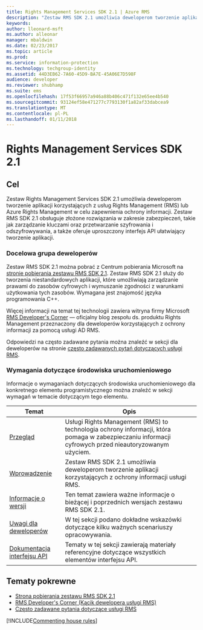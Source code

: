 ```yaml
---
title: Rights Management Services SDK 2.1 | Azure RMS
description: "Zestaw RMS SDK 2.1 umożliwia deweloperom tworzenie aplikacji korzystających z usługi RMS lub Azure RMS w celu zapewnienia ochrony informacji."
keywords: 
author: lleonard-msft
ms.author: alleonar
manager: mbaldwin
ms.date: 02/23/2017
ms.topic: article
ms.prod: 
ms.service: information-protection
ms.technology: techgroup-identity
ms.assetid: 44D3EB62-7A60-45D9-BA7E-45A06E7D598F
audience: developer
ms.reviewer: shubhamp
ms.suite: ems
ms.openlocfilehash: 17f53f66957a946a88b406c471f132e65ee4b540
ms.sourcegitcommit: 93124ef58e471277c7793130f1a82af33dabcea9
ms.translationtype: MT
ms.contentlocale: pl-PL
ms.lasthandoff: 01/11/2018
---
```

# <a name="rights-management-services-sdk-21"></a>Rights Management Services SDK 2.1

## <a name="purpose"></a>Cel

Zestaw Rights Management Services SDK 2.1 umożliwia deweloperom tworzenie aplikacji korzystających z usług Rights Management (RMS) lub Azure Rights Management w celu zapewnienia ochrony informacji. Zestaw RMS SDK 2.1 obsługuje złożone rozwiązania w zakresie zabezpieczeń, takie jak zarządzanie kluczami oraz przetwarzanie szyfrowania i odszyfrowywania, a także oferuje uproszczony interfejs API ułatwiający tworzenie aplikacji.

### <a name="developer-audience"></a>Docelowa grupa deweloperów

Zestaw RMS SDK 2.1 można pobrać z Centrum pobierania Microsoft na [stronie pobierania zestawu RMS SDK 2.1](http://www.microsoft.com/en-us/download/details.aspx?id=38397). Zestaw RMS SDK 2.1 służy do tworzenia niestandardowych aplikacji, które umożliwiają zarządzanie prawami do zasobów cyfrowych i wymuszanie zgodności z warunkami użytkowania tych zasobów. Wymagana jest znajomość języka programowania C++.

Więcej informacji na temat tej technologii zawiera witryna firmy Microsoft [RMS Developer's Corner](http://blogs.msdn.com/b/rms/archive/2012/05/31/official-release-of-ad-rms-sdk-2-0-and-ad-rms-client-2-0.aspx) — oficjalny blog zespołu ds. produktu Rights Management przeznaczony dla deweloperów korzystających z ochrony informacji za pomocą usługi AD RMS.

Odpowiedzi na często zadawane pytania można znaleźć w sekcji dla deweloperów na stronie [często zadawanych pytań dotyczących usługi RMS](http://aka.ms/adrmsfaq ).

### <a name="run-time-requirements"></a>Wymagania dotyczące środowiska uruchomieniowego

Informacje o wymaganiach dotyczących środowiska uruchomieniowego dla konkretnego elementu programistycznego można znaleźć w sekcji wymagań w temacie dotyczącym tego elementu.

|Temat|Opis|
|-----|--------|
|[Przegląd](ad-rms-overview.md)|Usługi Rights Management (RMS) to technologia ochrony informacji, która pomaga w zabezpieczaniu informacji cyfrowych przed nieautoryzowanym użyciem.|
|[Wprowadzenie](getting-started-with-ad-rms-2-0.md)|Zestaw RMS SDK 2.1 umożliwia deweloperom tworzenie aplikacji korzystających z ochrony informacji usługi RMS.|
|[Informacje o wersji](release-notes-rtm.md)|Ten temat zawiera ważne informacje o bieżącej i poprzednich wersjach zestawu RMS SDK 2.1.|
|[Uwagi dla deweloperów](developer-notes.md)|W tej sekcji podano dokładne wskazówki dotyczące kilku ważnych scenariuszy opracowywania.|
|[Dokumentacja interfejsu API](api-reference-2-1.md)|Tematy w tej sekcji zawierają materiały referencyjne dotyczące wszystkich elementów interfejsu API.|

 

## <a name="related-topics"></a>Tematy pokrewne

* [Strona pobierania zestawu RMS SDK 2.1](http://www.microsoft.com/en-us/download/details.aspx?id=38397)
* [RMS Developer's Corner (Kącik dewelopera usługi RMS)](http://blogs.msdn.com/b/rms/archive/2012/05/31/official-release-of-ad-rms-sdk-2-0-and-ad-rms-client-2-0.aspx)
* [Często zadawane pytania dotyczące usługi RMS](http://aka.ms/adrmsfaq )

[!INCLUDE[Commenting house rules](../includes/houserules.md)]